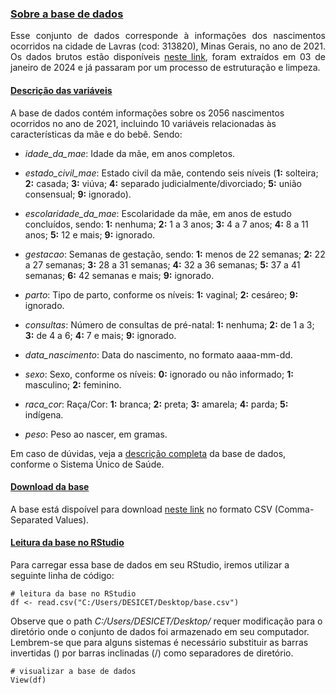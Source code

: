 
### [Sobre a base de dados](#)
<p align="justify">
Esse conjunto de dados corresponde à informações dos nascimentos ocorridos na cidade de Lavras (cod: 313820), Minas Gerais, no ano de 2021. Os dados brutos estão disponíveis <a href="https://datasus.saude.gov.br/transferencia-de-arquivos" target="_blank">neste link</a>, foram extraídos em 03 de janeiro de 2024 e já passaram por um processo de estruturação e limpeza. 
</p> 

#### [Descrição das variáveis](#)
A base de dados contém informações sobre os 2056 nascimentos ocorridos no ano de 2021, incluindo 10 variáveis relacionadas às características da mãe e do bebê. Sendo:

- *idade_da_mae*: Idade da mãe, em anos completos.
  
- *estado_civil_mae*: Estado civil da mãe, contendo seis níveis (<b>1:</b> solteira; <b>2:</b> casada; <b>3:</b> viúva; <b>4:</b> separado judicialmente/divorciado; <b>5:</b> união consensual; <b>9:</b> ignorado).

- *escolaridade_da_mae*: Escolaridade da mãe, em anos de estudo concluídos, sendo: <b>1:</b> nenhuma; <b>2:</b> 1 a 3 anos; <b>3:</b> 4 a 7 anos; <b>4:</b> 8 a 11 anos; <b>5:</b> 12 e mais; <b>9:</b> ignorado.

- *gestacao*: Semanas de gestação, sendo: <b>1:</b> menos de 22 semanas; <b>2:</b> 22 a 27 semanas; <b>3:</b> 28 a 31 semanas; <b>4:</b> 32 a 36 semanas; <b>5:</b> 37 a 41 semanas; <b>6:</b> 42 semanas e mais; <b>9:</b> ignorado.

- *parto*: Tipo de parto, conforme os níveis: <b>1:</b> vaginal; <b>2:</b> cesáreo; <b>9:</b> ignorado.

- *consultas*: Número de consultas de pré-natal: <b>1:</b> nenhuma; <b>2:</b> de 1 a 3; <b>3:</b> de 4 a 6; <b>4:</b> 7 e mais; <b>9:</b> ignorado.

- *data_nascimento*: Data do nascimento, no formato aaaa-mm-dd.

- *sexo*: Sexo, conforme os níveis: <b>0:</b> ignorado ou não informado; <b>1:</b> masculino; <b>2:</b> feminino.

- *raca_cor*: Raça/Cor: <b>1:</b> branca; <b>2:</b> preta; <b>3:</b> amarela; <b>4:</b> parda; <b>5:</b> indígena.

- *peso*: Peso ao nascer, em gramas.

Em caso de dúvidas, veja a <a href="https://luizpala1.github.io/GES109/bases_de_dados/sus_nascimentos/Estrutura_SINASC_para_CD.pdf" target="_blank">descrição completa</a>
 da base de dados, conforme o Sistema Único de Saúde. 

#### [Download da base](#)
A base está dispoível para download <a href="https://luizpala1.github.io/GES109/bases_de_dados/sus_nascimentos/base.csv" target="_blank">neste link</a> no formato CSV (Comma-Separated Values).

#### [Leitura da base no RStudio](#)
Para carregar essa base de dados em seu RStudio, iremos utilizar a seguinte linha de código:

```{r}
# leitura da base no RStudio
df <- read.csv("C:/Users/DESICET/Desktop/base.csv")
```
Observe que o path *C:/Users/DESICET/Desktop/* requer modificação para o diretório onde o conjunto de dados foi armazenado em seu computador. Lembrem-se que para alguns sistemas é necessário substituir as barras invertidas (\) por barras inclinadas (/) como separadores de diretório.

```{r}
# visualizar a base de dados
View(df)
```







